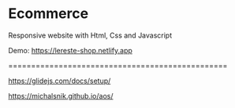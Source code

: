 # Ecommerce

Responsive website with Html, Css and Javascript

Demo: https://lereste-shop.netlify.app

================================================

https://glidejs.com/docs/setup/

https://michalsnik.github.io/aos/
